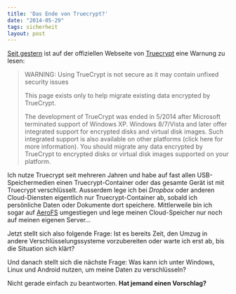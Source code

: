 ```yaml
---
title: 'Das Ende von Truecrypt?'
date: "2014-05-29"
tags: sicherheit
layout: post
---
```

[Seit gestern][0] ist auf der offiziellen Webseite von [Truecrypt][1] eine Warnung zu lesen:

> WARNING: Using TrueCrypt is not secure as it may contain unfixed security issues
> 
> This page exists only to help migrate existing data encrypted by TrueCrypt.
>
> The development of TrueCrypt was ended in 5/2014 after Microsoft terminated support of Windows XP. Windows 8/7/Vista and later offer integrated support for encrypted disks and virtual disk images. Such integrated support is also available on other platforms (click here for more information). You should migrate any data encrypted by TrueCrypt to encrypted disks or virtual disk images supported on your platform.

Ich nutze Truecrypt seit mehreren Jahren und habe auf fast allen USB-Speichermedien einen Truecrypt-Container oder das gesamte Gerät ist mit Truecrypt verschlüsselt. Ausserdem lege ich bei *Dropbox* oder anderen Cloud-Diensten eigentlich nur Truecrypt-Container ab, sobald ich persönliche Daten oder Dokumente dort speichere. Mittlerweile bin ich sogar auf [AeroFS][2] umgestiegen und lege meinen Cloud-Speicher nur noch auf meinen eigenen Server...

Jetzt stellt sich also folgende Frage: Ist es bereits Zeit, den Umzug in andere Verschlüsselungssysteme vorzubereiten oder warte ich erst ab, bis die Situation sich klärt?

Und danach stellt sich die nächste Frage: Was kann ich unter Windows, Linux und Android nutzen, um meine Daten zu verschlüsseln?

Nicht gerade einfach zu beantworten. **Hat jemand einen Vorschlag?**

[0]: http://arstechnica.com/security/2014/05/truecrypt-is-not-secure-official-sourceforge-page-abruptly-warns/
[1]: http://truecrypt.org/
[2]: https://aerofs.com/

